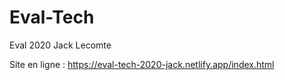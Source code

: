 # Eval-Tech
Eval 2020 Jack Lecomte

Site en ligne : https://eval-tech-2020-jack.netlify.app/index.html
